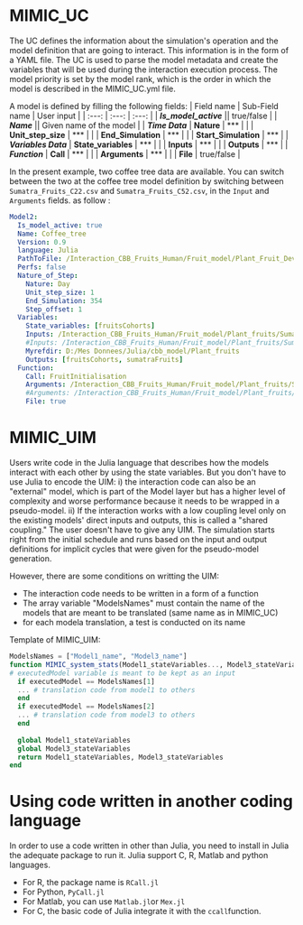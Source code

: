 # MIMIC_UC
The UC defines the information about the simulation's operation and the model definition that are going to interact. This information is in the form of a YAML file. The UC is used to parse the model metadata and create the variables that will be used during the interaction execution process. The model priority is set by the model rank, which is the order in which the model is described in the MIMIC_UC.yml file.

A model is defined by filling the following fields:
|  Field name | Sub-Field name | User input |
| :---: | :---: | :---: |
| ***Is_model_active***   ||  true/false | 
| ***Name***        ||  Given name of the model | 
| ***Time Data***   | **Nature** | *** | 
|     | **Unit_step_size** | *** | 
|     | **End_Simulation** | *** | 
|     | **Start_Simulation** | *** | 
| ***Variables Data***   | **State_variables** | *** | 
|    | **Inputs** | *** | 
|    | **Outputs** | *** | 
| ***Function***   | **Call** | *** | 
|    | **Arguments** | *** | 
|    | **File** | true/false | 



In the present example, two coffee tree data are available. You can switch between the two at the coffee tree model definition by switching between `Sumatra_Fruits_C22.csv` and `Sumatra_Fruits_C52.csv`, in the `Input` and `Arguments` fields. as follow : 
``` YAML
Model2:
  Is_model_active: true
  Name: Coffee_tree
  Version: 0.9
  language: Julia
  PathToFile: /Interaction_CBB_Fruits_Human/Fruit_model/Plant_Fruit_Dev.jl
  Perfs: false
  Nature_of_Step: 
    Nature: Day
    Unit_step_size: 1
    End_Simulation: 354
    Step_offset: 1
  Variables:
    State_variables: [fruitsCohorts]
    Inputs: /Interaction_CBB_Fruits_Human/Fruit_model/Plant_fruits/Sumatra_Fruits_C22.csv
    #Inputs: /Interaction_CBB_Fruits_Human/Fruit_model/Plant_fruits/Sumatra_Fruits_C52.csv
    Myrefdir: D:/Mes Donnees/Julia/cbb_model/Plant_fruits
    Outputs: [fruitsCohorts, sumatraFruits]
  Function: 
    Call: FruitInitialisation
    Arguments: /Interaction_CBB_Fruits_Human/Fruit_model/Plant_fruits/Sumatra_Fruits_C22.csv
    #Arguments: /Interaction_CBB_Fruits_Human/Fruit_model/Plant_fruits/Sumatra_Fruits_C52.csv
    File: true
 ```


# MIMIC_UIM
Users write code in the Julia language that describes how the models interact with each other by using the state variables. But you don't have to use Julia to encode the UIM: i) the interaction code can also be an "external" model, which is part of the Model layer but has a higher level of complexity and worse performance because it needs to be wrapped in a pseudo-model. ii) If the interaction works with a low coupling level only on the existing models' direct inputs and outputs, this is called a "shared coupling." The user doesn't have to give any UIM. The simulation starts right from the initial schedule and runs based on the input and output definitions for implicit cycles that were given for the pseudo-model generation. 






However, there are some conditions on writting the UIM:
- The interaction code needs to be written in a form of a function 
- The array variable "ModelsNames" must contain the name of the models that are meant to be translated (same name as in MIMIC_UC)
- for each modela translation, a test is conducted on its name 

Template of MIMIC_UIM:
``` Julia
ModelsNames = ["Model1_name", "Model3_name"] 
function MIMIC_system_stats(Model1_stateVariables..., Model3_stateVariables..., executedModel)
# executedModel variable is meant to be kept as an input
  if executedModel == ModelsNames[1]
  ... # translation code from model1 to others
  end
  if executedModel == ModelsNames[2]
  ... # translation code from model3 to others
  end
  
  global Model1_stateVariables
  global Model3_stateVariables
  return Model1_stateVariables, Model3_stateVariables
end
```


# Using code written in another coding language
In order to use a code written in other than Julia, you need to install in Julia the adequate package to run it. Julia support C, R, Matlab and python languages.
- For R, the package name is   `RCall.jl` 
- For Python, `PyCall.jl`
- For Matlab, you can use `Matlab.jl`or `Mex.jl`
- For C, the basic code of Julia integrate it with the `ccall`function. 
